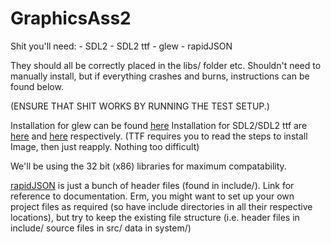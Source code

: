 GraphicsAss2
=============

Shit you'll need:
	- SDL2
	- SDL2 ttf
	- glew
	- rapidJSON

They should all be correctly placed in the libs/ folder etc. Shouldn't need to manually install, but if everything crashes and burns, instructions can be found below.

(ENSURE THAT SHIT WORKS BY RUNNING THE TEST SETUP.)

Installation for glew can be found [here](https://www.badprog.com/c-opengl-setting-up-visual-studio)
Installation for SDL2/SDL2 ttf are [here](http://lazyfoo.net/tutorials/SDL/01_hello_SDL/windows/msvsnet2010u/index.php) and [here](http://lazyfoo.net/tutorials/SDL/16_true_type_fonts/index.php) respectively. (TTF requires you to read the steps to install Image, then just reapply. Nothing too difficult)

We'll be using the 32 bit (x86) libraries for maximum compatability.

[rapidJSON](http://rapidjson.org/) is just a bunch of header files (found in include/). Link for reference to documentation. Erm, you might want to set up your own project files as required (so have include directories in all their respective locations), but try to keep the existing file structure (i.e. header files in include/ source files in src/ data in system/)